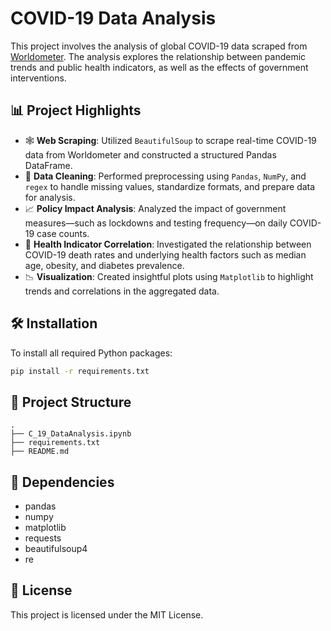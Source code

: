 # COVID-19 Data Analysis

This project involves the analysis of global COVID-19 data scraped from [Worldometer](https://www.worldometers.info/coronavirus/). The analysis explores the relationship between pandemic trends and public health indicators, as well as the effects of government interventions.

## 📊 Project Highlights

- 🕸 **Web Scraping**: Utilized `BeautifulSoup` to scrape real-time COVID-19 data from Worldometer and constructed a structured Pandas DataFrame.
- 🧹 **Data Cleaning**: Performed preprocessing using `Pandas`, `NumPy`, and `regex` to handle missing values, standardize formats, and prepare data for analysis.
- 📈 **Policy Impact Analysis**: Analyzed the impact of government measures—such as lockdowns and testing frequency—on daily COVID-19 case counts.
- 🧬 **Health Indicator Correlation**: Investigated the relationship between COVID-19 death rates and underlying health factors such as median age, obesity, and diabetes prevalence.
- 📉 **Visualization**: Created insightful plots using `Matplotlib` to highlight trends and correlations in the aggregated data.

## 🛠 Installation

To install all required Python packages:

```bash
pip install -r requirements.txt
```

## 📁 Project Structure

```
.
├── C_19_DataAnalysis.ipynb
├── requirements.txt
├── README.md
```

## 📌 Dependencies

- pandas
- numpy
- matplotlib
- requests
- beautifulsoup4
- re

## 📜 License

This project is licensed under the MIT License.
